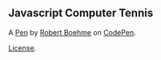 Javascript Computer Tennis
--------------------------


A [Pen](https://codepen.io/robboehme/pen/EybEbv) by [Robert Boehme](https://codepen.io/robboehme) on [CodePen](https://codepen.io).

[License](https://codepen.io/robboehme/pen/EybEbv/license).